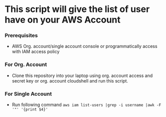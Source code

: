 # This script will give the list of user have on your AWS Account

### Prerequisites
- AWS Org. account/single account console or programmatically access with IAM access policy

### For Org. Account
- Clone this repository into your laptop using org. account access and secret key or org. account cloudshell and run this script.

### For Single Account
- Run following command ``` aws iam list-users |grep -i username |awk -F '"' '{print $4}' ```
